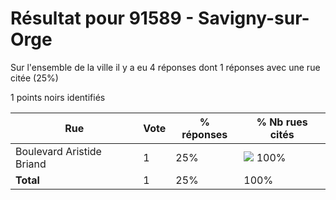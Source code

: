 # Résultat pour 91589 - Savigny-sur-Orge

Sur l'ensemble de la ville il y a eu 4 réponses dont 1 réponses avec une rue citée (25%)

1 points noirs identifiés

| Rue | Vote | % réponses | % Nb rues cités|
|-----|------|------------|----------------|
| Boulevard Aristide Briand | 1 | 25% | <img src="../../img/bar_100.gif" />&nbsp;100%|
| **Total** | 1 | 25% | 100%|

